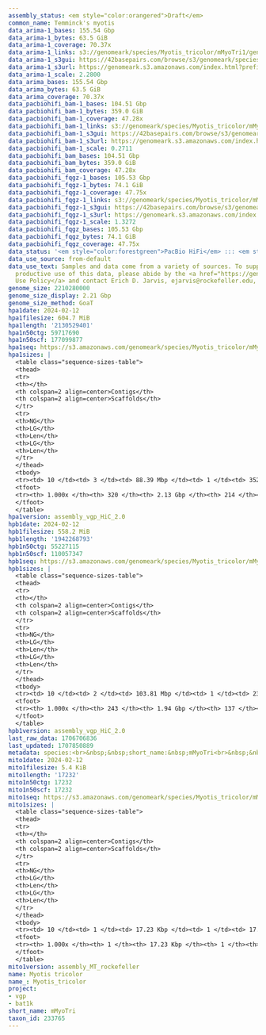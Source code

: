 ```yaml
---
assembly_status: <em style="color:orangered">Draft</em>
common_name: Temminck's myotis
data_arima-1_bases: 155.54 Gbp
data_arima-1_bytes: 63.5 GiB
data_arima-1_coverage: 70.37x
data_arima-1_links: s3://genomeark/species/Myotis_tricolor/mMyoTri1/genomic_data/arima/<br>
data_arima-1_s3gui: https://42basepairs.com/browse/s3/genomeark/species/Myotis_tricolor/mMyoTri1/genomic_data/arima/
data_arima-1_s3url: https://genomeark.s3.amazonaws.com/index.html?prefix=species/Myotis_tricolor/mMyoTri1/genomic_data/arima/
data_arima-1_scale: 2.2800
data_arima_bases: 155.54 Gbp
data_arima_bytes: 63.5 GiB
data_arima_coverage: 70.37x
data_pacbiohifi_bam-1_bases: 104.51 Gbp
data_pacbiohifi_bam-1_bytes: 359.0 GiB
data_pacbiohifi_bam-1_coverage: 47.28x
data_pacbiohifi_bam-1_links: s3://genomeark/species/Myotis_tricolor/mMyoTri1/genomic_data/pacbio_hifi/<br>
data_pacbiohifi_bam-1_s3gui: https://42basepairs.com/browse/s3/genomeark/species/Myotis_tricolor/mMyoTri1/genomic_data/pacbio_hifi/
data_pacbiohifi_bam-1_s3url: https://genomeark.s3.amazonaws.com/index.html?prefix=species/Myotis_tricolor/mMyoTri1/genomic_data/pacbio_hifi/
data_pacbiohifi_bam-1_scale: 0.2711
data_pacbiohifi_bam_bases: 104.51 Gbp
data_pacbiohifi_bam_bytes: 359.0 GiB
data_pacbiohifi_bam_coverage: 47.28x
data_pacbiohifi_fqgz-1_bases: 105.53 Gbp
data_pacbiohifi_fqgz-1_bytes: 74.1 GiB
data_pacbiohifi_fqgz-1_coverage: 47.75x
data_pacbiohifi_fqgz-1_links: s3://genomeark/species/Myotis_tricolor/mMyoTri1/genomic_data/pacbio_hifi/<br>
data_pacbiohifi_fqgz-1_s3gui: https://42basepairs.com/browse/s3/genomeark/species/Myotis_tricolor/mMyoTri1/genomic_data/pacbio_hifi/
data_pacbiohifi_fqgz-1_s3url: https://genomeark.s3.amazonaws.com/index.html?prefix=species/Myotis_tricolor/mMyoTri1/genomic_data/pacbio_hifi/
data_pacbiohifi_fqgz-1_scale: 1.3272
data_pacbiohifi_fqgz_bases: 105.53 Gbp
data_pacbiohifi_fqgz_bytes: 74.1 GiB
data_pacbiohifi_fqgz_coverage: 47.75x
data_status: '<em style="color:forestgreen">PacBio HiFi</em> ::: <em style="color:forestgreen">Arima</em>'
data_use_source: from-default
data_use_text: Samples and data come from a variety of sources. To support fair and
  productive use of this data, please abide by the <a href="https://genome10k.soe.ucsc.edu/data-use-policies/">Data
  Use Policy</a> and contact Erich D. Jarvis, ejarvis@rockefeller.edu, with any questions.
genome_size: 2210280000
genome_size_display: 2.21 Gbp
genome_size_method: GoaT
hpa1date: 2024-02-12
hpa1filesize: 604.7 MiB
hpa1length: '2130529401'
hpa1n50ctg: 59717690
hpa1n50scf: 177099877
hpa1seq: https://s3.amazonaws.com/genomeark/species/Myotis_tricolor/mMyoTri1/assembly_vgp_HiC_2.0/mMyoTri1.HiC.hap1.20240212.fasta.gz
hpa1sizes: |
  <table class="sequence-sizes-table">
  <thead>
  <tr>
  <th></th>
  <th colspan=2 align=center>Contigs</th>
  <th colspan=2 align=center>Scaffolds</th>
  </tr>
  <tr>
  <th>NG</th>
  <th>LG</th>
  <th>Len</th>
  <th>LG</th>
  <th>Len</th>
  </tr>
  </thead>
  <tbody>
  <tr><td> 10 </td><td> 3 </td><td> 88.39 Mbp </td><td> 1 </td><td> 352.10 Mbp </td></tr><tr><td> 20 </td><td> 5 </td><td> 85.18 Mbp </td><td> 2 </td><td> 271.23 Mbp </td></tr><tr><td> 30 </td><td> 8 </td><td> 74.59 Mbp </td><td> 3 </td><td> 217.59 Mbp </td></tr><tr><td> 40 </td><td> 11 </td><td> 65.63 Mbp </td><td> 4 </td><td> 181.41 Mbp </td></tr><tr style="background-color:#cccccc;"><td> 50 </td><td> 14 </td><td style="background-color:#88ff88;"> 59.72 Mbp </td><td> 5 </td><td style="background-color:#88ff88;"> 177.10 Mbp </td></tr><tr><td> 60 </td><td> 18 </td><td> 52.45 Mbp </td><td> 6 </td><td> 115.01 Mbp </td></tr><tr><td> 70 </td><td> 23 </td><td> 37.54 Mbp </td><td> 8 </td><td> 96.39 Mbp </td></tr><tr><td> 80 </td><td> 29 </td><td> 27.26 Mbp </td><td> 11 </td><td> 79.74 Mbp </td></tr><tr><td> 90 </td><td> 45 </td><td> 7.26 Mbp </td><td> 14 </td><td> 57.08 Mbp </td></tr><tr><td> 100 </td><td> 320 </td><td> 12.61 Kbp </td><td> 214 </td><td> 12.61 Kbp </td></tr></tbody>
  <tfoot>
  <tr><th> 1.000x </th><th> 320 </th><th> 2.13 Gbp </th><th> 214 </th><th> 2.13 Gbp </th></tr>
  </tfoot>
  </table>
hpa1version: assembly_vgp_HiC_2.0
hpb1date: 2024-02-12
hpb1filesize: 558.2 MiB
hpb1length: '1942268793'
hpb1n50ctg: 55227115
hpb1n50scf: 110057347
hpb1seq: https://s3.amazonaws.com/genomeark/species/Myotis_tricolor/mMyoTri1/assembly_vgp_HiC_2.0/mMyoTri1.HiC.hap2.20240212.fasta.gz
hpb1sizes: |
  <table class="sequence-sizes-table">
  <thead>
  <tr>
  <th></th>
  <th colspan=2 align=center>Contigs</th>
  <th colspan=2 align=center>Scaffolds</th>
  </tr>
  <tr>
  <th>NG</th>
  <th>LG</th>
  <th>Len</th>
  <th>LG</th>
  <th>Len</th>
  </tr>
  </thead>
  <tbody>
  <tr><td> 10 </td><td> 2 </td><td> 103.81 Mbp </td><td> 1 </td><td> 237.14 Mbp </td></tr><tr><td> 20 </td><td> 4 </td><td> 87.80 Mbp </td><td> 2 </td><td> 216.59 Mbp </td></tr><tr><td> 30 </td><td> 7 </td><td> 69.43 Mbp </td><td> 3 </td><td> 163.14 Mbp </td></tr><tr><td> 40 </td><td> 10 </td><td> 57.08 Mbp </td><td> 5 </td><td> 114.14 Mbp </td></tr><tr style="background-color:#cccccc;"><td> 50 </td><td> 13 </td><td style="background-color:#88ff88;"> 55.23 Mbp </td><td> 7 </td><td style="background-color:#88ff88;"> 110.06 Mbp </td></tr><tr><td> 60 </td><td> 17 </td><td> 48.39 Mbp </td><td> 8 </td><td> 106.09 Mbp </td></tr><tr><td> 70 </td><td> 22 </td><td> 35.63 Mbp </td><td> 10 </td><td> 95.27 Mbp </td></tr><tr><td> 80 </td><td> 28 </td><td> 24.67 Mbp </td><td> 13 </td><td> 81.96 Mbp </td></tr><tr><td> 90 </td><td> 40 </td><td> 9.75 Mbp </td><td> 15 </td><td> 66.96 Mbp </td></tr><tr><td> 100 </td><td> 243 </td><td> 14.58 Kbp </td><td> 137 </td><td> 14.58 Kbp </td></tr></tbody>
  <tfoot>
  <tr><th> 1.000x </th><th> 243 </th><th> 1.94 Gbp </th><th> 137 </th><th> 1.94 Gbp </th></tr>
  </tfoot>
  </table>
hpb1version: assembly_vgp_HiC_2.0
last_raw_data: 1706706836
last_updated: 1707850889
metadata: species:<br>&nbsp;&nbsp;short_name:&nbsp;mMyoTri<br>&nbsp;&nbsp;name:&nbsp;Myotis&nbsp;tricolor<br>&nbsp;&nbsp;taxon_id:&nbsp;233765<br>&nbsp;&nbsp;common_name:&nbsp;Temminck's&nbsp;myotis<br>&nbsp;&nbsp;order:<br>&nbsp;&nbsp;&nbsp;&nbsp;name:&nbsp;Chiroptera<br>&nbsp;&nbsp;family:<br>&nbsp;&nbsp;&nbsp;&nbsp;name:&nbsp;Vespertilionidae<br>&nbsp;&nbsp;individuals:<br>&nbsp;&nbsp;&nbsp;&nbsp;-&nbsp;short_name:&nbsp;mMyoTri1<br>&nbsp;&nbsp;genome_size:&nbsp;2210280000<br>&nbsp;&nbsp;genome_size_method:&nbsp;GoaT<br>&nbsp;&nbsp;project:&nbsp;[&nbsp;vgp&nbsp;,&nbsp;bat1k&nbsp;]<br>
mito1date: 2024-02-12
mito1filesize: 5.4 KiB
mito1length: '17232'
mito1n50ctg: 17232
mito1n50scf: 17232
mito1seq: https://s3.amazonaws.com/genomeark/species/Myotis_tricolor/mMyoTri1/assembly_MT_rockefeller/mMyoTri1.MT.20240212.fasta.gz
mito1sizes: |
  <table class="sequence-sizes-table">
  <thead>
  <tr>
  <th></th>
  <th colspan=2 align=center>Contigs</th>
  <th colspan=2 align=center>Scaffolds</th>
  </tr>
  <tr>
  <th>NG</th>
  <th>LG</th>
  <th>Len</th>
  <th>LG</th>
  <th>Len</th>
  </tr>
  </thead>
  <tbody>
  <tr><td> 10 </td><td> 1 </td><td> 17.23 Kbp </td><td> 1 </td><td> 17.23 Kbp </td></tr><tr><td> 20 </td><td> 1 </td><td> 17.23 Kbp </td><td> 1 </td><td> 17.23 Kbp </td></tr><tr><td> 30 </td><td> 1 </td><td> 17.23 Kbp </td><td> 1 </td><td> 17.23 Kbp </td></tr><tr><td> 40 </td><td> 1 </td><td> 17.23 Kbp </td><td> 1 </td><td> 17.23 Kbp </td></tr><tr style="background-color:#cccccc;"><td> 50 </td><td> 1 </td><td style="background-color:#ff8888;"> 17.23 Kbp </td><td> 1 </td><td style="background-color:#ff8888;"> 17.23 Kbp </td></tr><tr><td> 60 </td><td> 1 </td><td> 17.23 Kbp </td><td> 1 </td><td> 17.23 Kbp </td></tr><tr><td> 70 </td><td> 1 </td><td> 17.23 Kbp </td><td> 1 </td><td> 17.23 Kbp </td></tr><tr><td> 80 </td><td> 1 </td><td> 17.23 Kbp </td><td> 1 </td><td> 17.23 Kbp </td></tr><tr><td> 90 </td><td> 1 </td><td> 17.23 Kbp </td><td> 1 </td><td> 17.23 Kbp </td></tr><tr><td> 100 </td><td> 1 </td><td> 17.23 Kbp </td><td> 1 </td><td> 17.23 Kbp </td></tr></tbody>
  <tfoot>
  <tr><th> 1.000x </th><th> 1 </th><th> 17.23 Kbp </th><th> 1 </th><th> 17.23 Kbp </th></tr>
  </tfoot>
  </table>
mito1version: assembly_MT_rockefeller
name: Myotis tricolor
name_: Myotis_tricolor
project:
- vgp
- bat1k
short_name: mMyoTri
taxon_id: 233765
---
```

